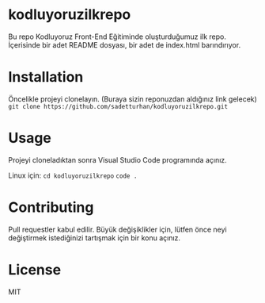 # kodluyoruzilkrepo
Bu repo Kodluyoruz Front-End Eğitiminde oluşturduğumuz ilk repo. İçerisinde bir adet README dosyası, bir adet de index.html barındırıyor.
# Installation
Öncelikle projeyi clonelayın. (Buraya sizin reponuzdan aldığınız link gelecek)
``` git clone https://github.com/sadetturhan/kodluyoruzilkrepo.git ```
# Usage
Projeyi cloneladıktan sonra Visual Studio Code programında açınız.

Linux için:
``` cd kodluyoruzilkrepo ```
``` code . ```

# Contributing
Pull requestler kabul edilir. Büyük değişiklikler için, lütfen önce neyi değiştirmek istediğinizi tartışmak için bir konu açınız.
# License
MIT